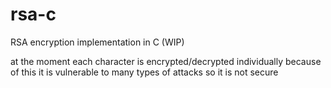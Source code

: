 # rsa-c
RSA encryption implementation in C (WIP)

at the moment each character is encrypted/decrypted individually
because of this it is vulnerable to many types of attacks so it is not secure